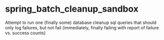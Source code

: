 # spring_batch_cleanup_sandbox
Attempt to run one (finally some) database cleanup sql queries that should only log failures, but not fail (immediately, finally failing with report of failure vs. success counts)
